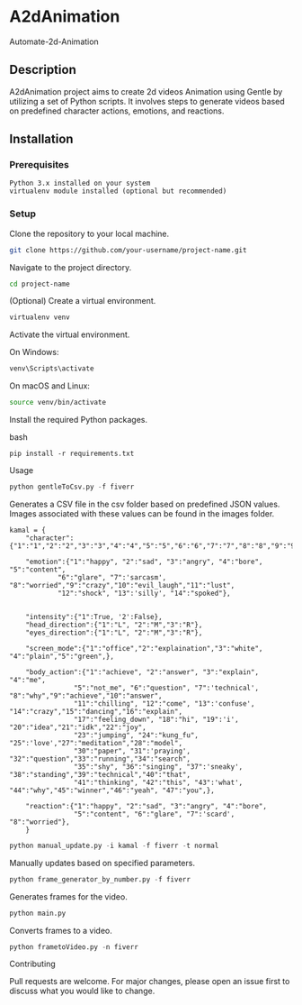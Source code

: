# A2dAnimation
Automate-2d-Animation



## Description

A2dAnimation project aims to create 2d videos Animation using Gentle by utilizing a set of Python scripts. It involves steps to generate videos based on predefined character actions, emotions, and reactions.

## Installation
### Prerequisites

    Python 3.x installed on your system
    virtualenv module installed (optional but recommended)

### Setup

Clone the repository to your local machine.

```bash
git clone https://github.com/your-username/project-name.git
```
Navigate to the project directory.

```bash
cd project-name
```
(Optional) Create a virtual environment.

```bash
virtualenv venv
```

Activate the virtual environment.

On Windows:

```bash
venv\Scripts\activate
```
On macOS and Linux:

```bash
source venv/bin/activate
```
Install the required Python packages.

bash

    pip install -r requirements.txt

Usage

   
 ```python
 python gentleToCsv.py -f fiverr
 ```

Generates a CSV file in the csv folder based on predefined JSON values. Images associated with these values can be found in the images folder.


    kamal = {
        "character":{"1":"1","2":"2","3":"3","4":"4","5":"5","6":"6","7":"7","8":"8","9":"9","10":"10",},

        "emotion":{"1":"happy", "2":"sad", "3":"angry", "4":"bore", "5":"content",
                "6":"glare", "7":'sarcasm', "8":"worried","9":"crazy","10":"evil_laugh","11":"lust",
                "12":"shock", "13":'silly', "14":"spoked"},


        "intensity":{"1":True, '2':False},
        "head_direction":{"1":"L", "2":"M","3":"R"},
        "eyes_direction":{"1":"L", "2":"M","3":"R"},
        
        "screen_mode":{"1":"office","2":"explaination","3":"white", "4":"plain","5":"green",},

        "body_action":{"1":"achieve", "2":"answer", "3":"explain", "4":"me", 
                    "5":"not_me", "6":"question", "7":'technical', "8":"why","9":"achieve","10":"answer",
                    "11":"chilling", "12":"come", "13":'confuse', "14":"crazy","15":"dancing","16":"explain",
                    "17":"feeling_down", "18":"hi", "19":'i', "20":"idea","21":"idk","22":"joy",
                    "23":"jumping", "24":"kung_fu", "25":'love',"27":"meditation","28":"model",
                    "30":"paper", "31":'praying', "32":"question","33":"running","34":"search",
                    "35":"shy", "36":"singing", "37":'sneaky', "38":"standing","39":"technical","40":"that",
                    "41":"thinking", "42":"this", "43":'what', "44":"why","45":"winner","46":"yeah", "47":"you",},

        "reaction":{"1":"happy", "2":"sad", "3":"angry", "4":"bore",
                    "5":"content", "6":"glare", "7":'scard', "8":"worried"},
        }

```python
python manual_update.py -i kamal -f fiverr -t normal
```
Manually updates based on specified parameters.
```python
python frame_generator_by_number.py -f fiverr
```
Generates frames for the video.
```python
python main.py
```
Converts frames to a video.
```python
python frametoVideo.py -n fiverr
```

Contributing

Pull requests are welcome. For major changes, please open an issue first to discuss what you would like to change.